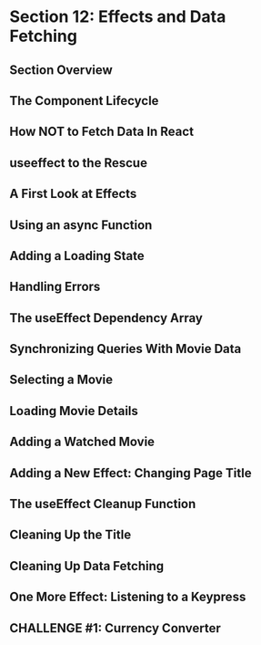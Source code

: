 # Section 12: Effects and Data Fetching

## Section Overview

## The Component Lifecycle

## How NOT to Fetch Data In React

## useeffect to the Rescue

## A First Look at Effects

## Using an async Function

## Adding a Loading State

## Handling Errors

## The useEffect Dependency Array

## Synchronizing Queries With Movie Data

## Selecting a Movie

## Loading Movie Details

## Adding a Watched Movie

## Adding a New Effect: Changing Page Title

## The useEffect Cleanup Function

## Cleaning Up the Title

## Cleaning Up Data Fetching

## One More Effect: Listening to a Keypress

## CHALLENGE #1: Currency Converter

